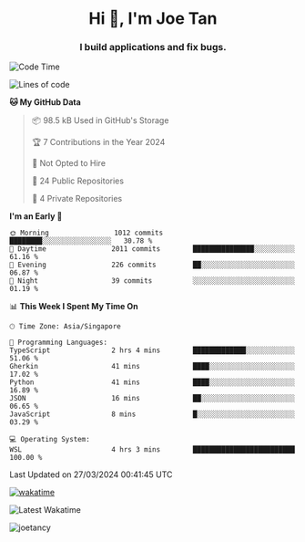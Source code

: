 <h1 align="center">Hi 👋, I'm Joe Tan</h1>
<h3 align="center">I build applications and fix bugs.</h3>

<!--START_SECTION:waka-->
![Code Time](http://img.shields.io/badge/Code%20Time-1%2C340%20hrs%2025%20mins-blue)

![Lines of code](https://img.shields.io/badge/From%20Hello%20World%20I%27ve%20Written-46.5%20million%20lines%20of%20code-blue)

**🐱 My GitHub Data** 

> 📦 98.5 kB Used in GitHub's Storage 
 > 
> 🏆 7 Contributions in the Year 2024
 > 
> 🚫 Not Opted to Hire
 > 
> 📜 24 Public Repositories 
 > 
> 🔑 4 Private Repositories 
 > 
**I'm an Early 🐤** 

```text
🌞 Morning                1012 commits        ████████░░░░░░░░░░░░░░░░░   30.78 % 
🌆 Daytime                2011 commits        ███████████████░░░░░░░░░░   61.16 % 
🌃 Evening                226 commits         ██░░░░░░░░░░░░░░░░░░░░░░░   06.87 % 
🌙 Night                  39 commits          ░░░░░░░░░░░░░░░░░░░░░░░░░   01.19 % 
```


📊 **This Week I Spent My Time On** 

```text
🕑︎ Time Zone: Asia/Singapore

💬 Programming Languages: 
TypeScript               2 hrs 4 mins        █████████████░░░░░░░░░░░░   51.06 % 
Gherkin                  41 mins             ████░░░░░░░░░░░░░░░░░░░░░   17.02 % 
Python                   41 mins             ████░░░░░░░░░░░░░░░░░░░░░   16.89 % 
JSON                     16 mins             ██░░░░░░░░░░░░░░░░░░░░░░░   06.65 % 
JavaScript               8 mins              █░░░░░░░░░░░░░░░░░░░░░░░░   03.29 % 

💻 Operating System: 
WSL                      4 hrs 3 mins        █████████████████████████   100.00 % 
```


 Last Updated on 27/03/2024 00:41:45 UTC
<!--END_SECTION:waka-->
[![wakatime](https://wakatime.com/badge/user/e0e3a0f0-6d69-4241-946d-0baaf7b91278.svg)](https://wakatime.com/@e0e3a0f0-6d69-4241-946d-0baaf7b91278)

![Latest Wakatime](https://github.com/joetancy/joetancy/workflows/Latest%20Wakatime/badge.svg)

<p align="left"> <img src="https://komarev.com/ghpvc/?username=joetancy" alt="joetancy" /> </p>

